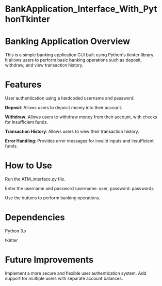 # BankApplication_Interface_With_PythonTkinter
 
# Banking Application Overview
This is a simple banking application GUI built using Python's tkinter library. It allows users to perform basic banking operations such as deposit, withdraw, and view transaction history.

# Features

User authentication using a hardcoded username and password.

**Deposit**: Allows users to deposit money into their account.

**Withdraw**: Allows users to withdraw money from their account, with checks for insufficient funds.

**Transaction History**: Allows users to view their transaction history.

**Error Handling**: Provides error messages for invalid inputs and insufficient funds.


# How to Use
Run the ATM_interface.py file.

Enter the username and password (username: user, password: password).

Use the buttons to perform banking operations.


# Dependencies
Python 3.x

tkinter


# Future Improvements
Implement a more secure and flexible user authentication system.
Add support for multiple users with separate account balances.
